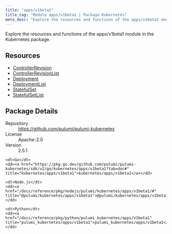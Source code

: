 ```yaml
---
title: "apps/v1beta1"
title_tag: "Module apps/v1beta1 | Package Kubernetes"
meta_desc: "Explore the resources and functions of the apps/v1beta1 module in the Kubernetes package."
---
```


<!-- WARNING: this file was generated by Pulumi Docs Generator. -->
<!-- Do not edit by hand unless you're certain you know what you are doing! -->

Explore the resources and functions of the apps/v1beta1 module in the Kubernetes package.

<h2 id="resources">Resources</h2>
<ul class="api">
    <li><a href="controllerrevision" title="ControllerRevision"><span class="symbol resource"></span>ControllerRevision</a></li>
    <li><a href="controllerrevisionlist" title="ControllerRevisionList"><span class="symbol resource"></span>ControllerRevisionList</a></li>
    <li><a href="deployment" title="Deployment"><span class="symbol resource"></span>Deployment</a></li>
    <li><a href="deploymentlist" title="DeploymentList"><span class="symbol resource"></span>DeploymentList</a></li>
    <li><a href="statefulset" title="StatefulSet"><span class="symbol resource"></span>StatefulSet</a></li>
    <li><a href="statefulsetlist" title="StatefulSetList"><span class="symbol resource"></span>StatefulSetList</a></li>
</ul>

<h2 id="package-details">Package Details</h2>
<dl class="package-details">
	<dt>Repository</dt>
	<dd><a href="https://github.com/pulumi/pulumi-kubernetes">https://github.com/pulumi/pulumi-kubernetes</a></dd>
	<dt>License</dt>
	<dd>Apache-2.0</dd>
	<dt>Version</dt>
	<dd>2.5.1</dd>
</dl>



<dl class="tabular">

    <dt>Go</dt>
    <dd><a href="https://pkg.go.dev/github.com/pulumi/pulumi-kubernetes/sdk/v2/go/kubernetes/apps/v1beta1?tab=doc#" title="kubernetes/apps/v1beta1">kubernetes/apps/v1beta1</a></dd>

    <dt>Node.js</dt>
    <dd><a href="/docs/reference/pkg/nodejs/pulumi/kubernetes/apps/v1beta1/#" title="@pulumi/kubernetes/apps/v1beta1">@pulumi/kubernetes/apps/v1beta1</a></dd>

    <dt>Python</dt>
    <dd><a href="/docs/reference/pkg/python/pulumi_kubernetes/apps/v1beta1" title="pulumi_kubernetes/apps/v1beta1">pulumi_kubernetes/apps/v1beta1</a></dd>

</dl>

